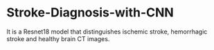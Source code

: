 # Stroke-Diagnosis-with-CNN
It is a Resnet18 model that distinguishes ischemic stroke, hemorrhagic stroke and healthy brain CT images.
